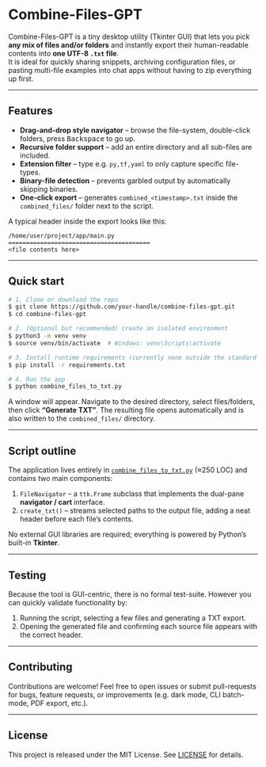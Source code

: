 # Combine-Files-GPT

Combine-Files-GPT is a tiny desktop utility (Tkinter GUI) that lets you pick **any mix of files and/or folders** and instantly export their human-readable contents into **one UTF-8 `.txt` file**.  
It is ideal for quickly sharing snippets, archiving configuration files, or pasting multi-file examples into chat apps without having to zip everything up first.

---

## Features

* **Drag-and-drop style navigator** – browse the file-system, double-click folders, press <kbd>Backspace</kbd> to go up.
* **Recursive folder support** – add an entire directory and all sub-files are included.
* **Extension filter** – type e.g. `py,tf,yaml` to only capture specific file-types.
* **Binary-file detection** – prevents garbled output by automatically skipping binaries.
* **One-click export** – generates `combined_<timestamp>.txt` inside the `combined_files/` folder next to the script.

A typical header inside the export looks like this:

```text
/home/user/project/app/main.py
========================================
<file contents here>
```

---

## Quick start

```bash
# 1. Clone or download the repo
$ git clone https://github.com/your-handle/combine-files-gpt.git
$ cd combine-files-gpt

# 2. (Optional but recommended) create an isolated environment
$ python3 -m venv venv
$ source venv/bin/activate  # Windows: venv\Scripts\activate

# 3. Install runtime requirements (currently none outside the standard library)
$ pip install -r requirements.txt

# 4. Run the app
$ python combine_files_to_txt.py
```

A window will appear.  Navigate to the desired directory, select files/folders, then click **“Generate TXT”**.  The resulting file opens automatically and is also written to the `combined_files/` directory.

---

## Script outline

The application lives entirely in [`combine_files_to_txt.py`](combine_files_to_txt.py) (≈250 LOC) and contains two main components:

1. `FileNavigator` – a `ttk.Frame` subclass that implements the dual-pane **navigator / cart** interface.
2. `create_txt()` – streams selected paths to the output file, adding a neat header before each file’s contents.

No external GUI libraries are required; everything is powered by Python’s built-in **Tkinter**.

---

## Testing

Because the tool is GUI-centric, there is no formal test-suite.  However you can quickly validate functionality by:

1. Running the script, selecting a few files and generating a TXT export.
2. Opening the generated file and confirming each source file appears with the correct header.

---

## Contributing

Contributions are welcome!  Feel free to open issues or submit pull-requests for bugs, feature requests, or improvements (e.g. dark mode, CLI batch-mode, PDF export, etc.).

---

## License

This project is released under the MIT License.  See [LICENSE](LICENSE) for details.
